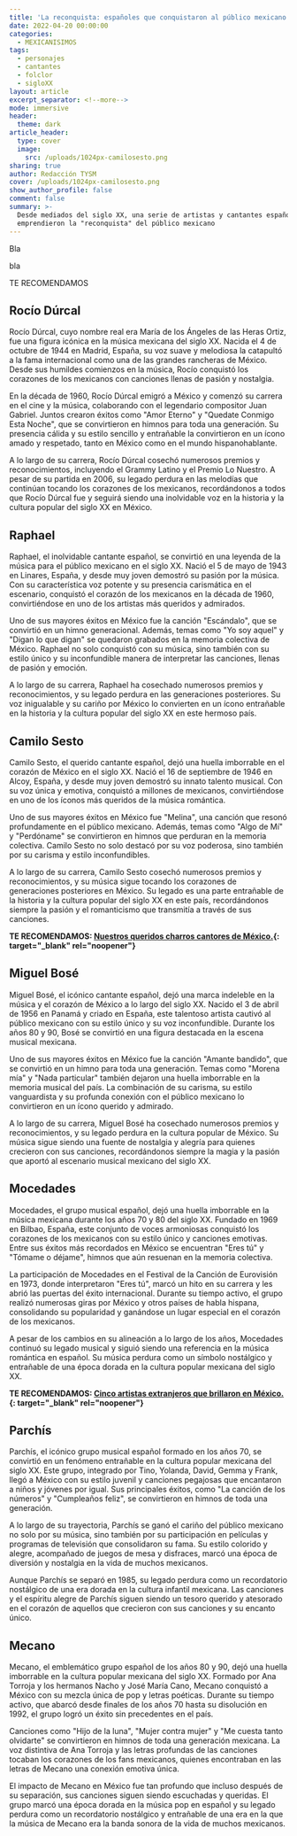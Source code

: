 ```yaml
---
title: 'La reconquista: españoles que conquistaron al público mexicano'
date: 2022-04-20 00:00:00
categories:
  - MEXICANISIMOS
tags:
  - personajes
  - cantantes
  - folclor
  - sigloXX
layout: article
excerpt_separator: <!--more-->
mode: immersive
header:
  theme: dark
article_header:
  type: cover
  image:
    src: /uploads/1024px-camilosesto.png
sharing: true
author: Redacción TYSM
cover: /uploads/1024px-camilosesto.png
show_author_profile: false
comment: false
summary: >-
  Desde mediados del siglo XX, una serie de artistas y cantantes españoles
  emprendieron la "reconquista" del público mexicano
---
```

Bla

bla

TE RECOMENDAMOS

## Rocío Dúrcal

Rocío Dúrcal, cuyo nombre real era María de los Ángeles de las Heras Ortiz, fue una figura icónica en la música mexicana del siglo XX. Nacida el 4 de octubre de 1944 en Madrid, España, su voz suave y melodiosa la catapultó a la fama internacional como una de las grandes rancheras de México. Desde sus humildes comienzos en la música, Rocío conquistó los corazones de los mexicanos con canciones llenas de pasión y nostalgia.

En la década de 1960, Rocío Dúrcal emigró a México y comenzó su carrera en el cine y la música, colaborando con el legendario compositor Juan Gabriel. Juntos crearon éxitos como "Amor Eterno" y "Quedate Conmigo Esta Noche", que se convirtieron en himnos para toda una generación. Su presencia cálida y su estilo sencillo y entrañable la convirtieron en un ícono amado y respetado, tanto en México como en el mundo hispanohablante.

A lo largo de su carrera, Rocío Dúrcal cosechó numerosos premios y reconocimientos, incluyendo el Grammy Latino y el Premio Lo Nuestro. A pesar de su partida en 2006, su legado perdura en las melodías que continúan tocando los corazones de los mexicanos, recordándonos a todos que Rocío Dúrcal fue y seguirá siendo una inolvidable voz en la historia y la cultura popular del siglo XX en México.

## Raphael

Raphael, el inolvidable cantante español, se convirtió en una leyenda de la música para el público mexicano en el siglo XX. Nació el 5 de mayo de 1943 en Linares, España, y desde muy joven demostró su pasión por la música. Con su característica voz potente y su presencia carismática en el escenario, conquistó el corazón de los mexicanos en la década de 1960, convirtiéndose en uno de los artistas más queridos y admirados.

Uno de sus mayores éxitos en México fue la canción "Escándalo", que se convirtió en un himno generacional. Además, temas como "Yo soy aquel" y "Digan lo que digan" se quedaron grabados en la memoria colectiva de México. Raphael no solo conquistó con su música, sino también con su estilo único y su inconfundible manera de interpretar las canciones, llenas de pasión y emoción.

A lo largo de su carrera, Raphael ha cosechado numerosos premios y reconocimientos, y su legado perdura en las generaciones posteriores. Su voz inigualable y su cariño por México lo convierten en un ícono entrañable en la historia y la cultura popular del siglo XX en este hermoso país.

## Camilo Sesto

Camilo Sesto, el querido cantante español, dejó una huella imborrable en el corazón de México en el siglo XX. Nació el 16 de septiembre de 1946 en Alcoy, España, y desde muy joven demostró su innato talento musical. Con su voz única y emotiva, conquistó a millones de mexicanos, convirtiéndose en uno de los íconos más queridos de la música romántica.

Uno de sus mayores éxitos en México fue "Melina", una canción que resonó profundamente en el público mexicano. Además, temas como "Algo de Mí" y "Perdóname" se convirtieron en himnos que perduran en la memoria colectiva. Camilo Sesto no solo destacó por su voz poderosa, sino también por su carisma y estilo inconfundibles.

A lo largo de su carrera, Camilo Sesto cosechó numerosos premios y reconocimientos, y su música sigue tocando los corazones de generaciones posteriores en México. Su legado es una parte entrañable de la historia y la cultura popular del siglo XX en este país, recordándonos siempre la pasión y el romanticismo que transmitía a través de sus canciones.

**TE RECOMENDAMOS: [Nuestros queridos charros cantores de México.](https://blog.tonoysumariachi.com/mexicanisimos/2022/04/26/nuestros-queridos-charros-cantores-de-mexico.html){: target="_blank" rel="noopener"}**

## Miguel Bosé

Miguel Bosé, el icónico cantante español, dejó una marca indeleble en la música y el corazón de México a lo largo del siglo XX. Nacido el 3 de abril de 1956 en Panamá y criado en España, este talentoso artista cautivó al público mexicano con su estilo único y su voz inconfundible. Durante los años 80 y 90, Bosé se convirtió en una figura destacada en la escena musical mexicana.

Uno de sus mayores éxitos en México fue la canción "Amante bandido", que se convirtió en un himno para toda una generación. Temas como "Morena mía" y "Nada particular" también dejaron una huella imborrable en la memoria musical del país. La combinación de su carisma, su estilo vanguardista y su profunda conexión con el público mexicano lo convirtieron en un ícono querido y admirado.

A lo largo de su carrera, Miguel Bosé ha cosechado numerosos premios y reconocimientos, y su legado perdura en la cultura popular de México. Su música sigue siendo una fuente de nostalgia y alegría para quienes crecieron con sus canciones, recordándonos siempre la magia y la pasión que aportó al escenario musical mexicano del siglo XX.

## Mocedades

Mocedades, el grupo musical español, dejó una huella imborrable en la música mexicana durante los años 70 y 80 del siglo XX. Fundado en 1969 en Bilbao, España, este conjunto de voces armoniosas conquistó los corazones de los mexicanos con su estilo único y canciones emotivas. Entre sus éxitos más recordados en México se encuentran "Eres tú" y "Tómame o déjame", himnos que aún resuenan en la memoria colectiva.

La participación de Mocedades en el Festival de la Canción de Eurovisión en 1973, donde interpretaron "Eres tú", marcó un hito en su carrera y les abrió las puertas del éxito internacional. Durante su tiempo activo, el grupo realizó numerosas giras por México y otros países de habla hispana, consolidando su popularidad y ganándose un lugar especial en el corazón de los mexicanos.

A pesar de los cambios en su alineación a lo largo de los años, Mocedades continuó su legado musical y siguió siendo una referencia en la música romántica en español. Su música perdura como un símbolo nostálgico y entrañable de una época dorada en la cultura popular mexicana del siglo XX.

**TE RECOMENDAMOS: [Cinco artistas extranjeros que brillaron en México.](https://blog.tonoysumariachi.com/cultura/2022/08/05/cinco-artistas-extranjeros-que-brillaron-en-mexico.html){: target="_blank" rel="noopener"}**

## Parchís

Parchís, el icónico grupo musical español formado en los años 70, se convirtió en un fenómeno entrañable en la cultura popular mexicana del siglo XX. Este grupo, integrado por Tino, Yolanda, David, Gemma y Frank, llegó a México con su estilo juvenil y canciones pegajosas que encantaron a niños y jóvenes por igual. Sus principales éxitos, como "La canción de los números" y "Cumpleaños feliz", se convirtieron en himnos de toda una generación.

A lo largo de su trayectoria, Parchís se ganó el cariño del público mexicano no solo por su música, sino también por su participación en películas y programas de televisión que consolidaron su fama. Su estilo colorido y alegre, acompañado de juegos de mesa y disfraces, marcó una época de diversión y nostalgia en la vida de muchos mexicanos.

Aunque Parchís se separó en 1985, su legado perdura como un recordatorio nostálgico de una era dorada en la cultura infantil mexicana. Las canciones y el espíritu alegre de Parchís siguen siendo un tesoro querido y atesorado en el corazón de aquellos que crecieron con sus canciones y su encanto único.

## Mecano

Mecano, el emblemático grupo español de los años 80 y 90, dejó una huella imborrable en la cultura popular mexicana del siglo XX. Formado por Ana Torroja y los hermanos Nacho y José María Cano, Mecano conquistó a México con su mezcla única de pop y letras poéticas. Durante su tiempo activo, que abarcó desde finales de los años 70 hasta su disolución en 1992, el grupo logró un éxito sin precedentes en el país.

Canciones como "Hijo de la luna", "Mujer contra mujer" y "Me cuesta tanto olvidarte" se convirtieron en himnos de toda una generación mexicana. La voz distintiva de Ana Torroja y las letras profundas de las canciones tocaban los corazones de los fans mexicanos, quienes encontraban en las letras de Mecano una conexión emotiva única.

El impacto de Mecano en México fue tan profundo que incluso después de su separación, sus canciones siguen siendo escuchadas y queridas. El grupo marcó una época dorada en la música pop en español y su legado perdura como un recordatorio nostálgico y entrañable de una era en la que la música de Mecano era la banda sonora de la vida de muchos mexicanos.